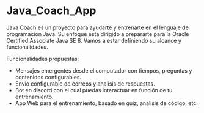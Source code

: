# Java_Coach_App

Java Coach es un proyecto para ayudarte y entrenarte en el lenguaje de programación Java. Su enfoque esta dirigido a prepararte para la Oracle Certified Associate Java SE 8. Vamos a estar definiendo su alcance y funcionalidades.

Funcionalidades propuestas:
* Mensajes emergentes desde el computador con tiempos, preguntas y contenidos configurables.
* Envío configurable de correos y analisis de respuestas.
* Bot en discord con el cual puedas interactuar en función de tu entrenamiento.
* App Web para el entrenamiento, basado en quiz, analisis de código, etc.
